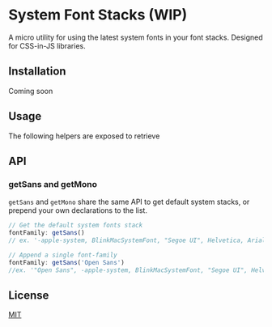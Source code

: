 # System Font Stacks (WIP)

A micro utility for using the latest system fonts in your font stacks. Designed for CSS-in-JS libraries.

## Installation

Coming soon

## Usage

The following helpers are exposed to retrieve

## API

### getSans and getMono

`getSans` and `getMono` share the same API to get default system stacks, or prepend your own declarations to the list.

```js
// Get the default system fonts stack
fontFamily: getSans()
// ex. '-apple-system, BlinkMacSystemFont, "Segoe UI", Helvetica, Arial, sans-serif, "Apple Color Emoji", "Segoe UI Emoji", "Segoe UI Symbol"'

// Append a single font-family
fontFamily: getSans('Open Sans')
//ex. '"Open Sans", -apple-system, BlinkMacSystemFont, "Segoe UI", Helvetica, Arial, sans-serif, "Apple Color Emoji", "Segoe UI Emoji", "Segoe UI Symbol"'
```

## License

[MIT](https://oss.ninja/mit/markmichon/)